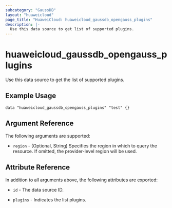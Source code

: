 ```yaml
---
subcategory: "GaussDB"
layout: "huaweicloud"
page_title: "HuaweiCloud: huaweicloud_gaussdb_opengauss_plugins"
description: |-
  Use this data source to get list of supported plugins.
---
```


# huaweicloud_gaussdb_opengauss_plugins

Use this data source to get the list of supported plugins.

## Example Usage

```hcl
data "huaweicloud_gaussdb_opengauss_plugins" "test" {}
```

## Argument Reference

The following arguments are supported:

* `region` - (Optional, String) Specifies the region in which to query the resource.
  If omitted, the provider-level region will be used.

## Attribute Reference

In addition to all arguments above, the following attributes are exported:

* `id` - The data source ID.

* `plugins` - Indicates the list plugins.
